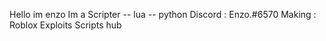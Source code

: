 Hello im enzo Im a Scripter
-- lua
-- python
Discord : Enzo.#6570
Making : Roblox Exploits Scripts hub
